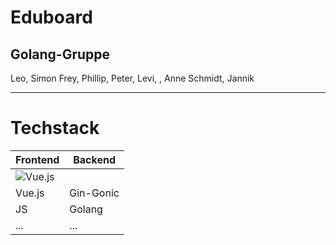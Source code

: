 # Eduboard
## Golang-Gruppe

Leo, Simon Frey, Phillip, Peter, Levi, , Anne Schmidt, Jannik

---

# Techstack
|Frontend|Backend|
|---|---|
|![Vue.js](https://upload.wikimedia.org/wikipedia/commons/thumb/c/ce/Vue.svg/512px-Vue.svg.png)
Vue.js|Gin-Gonic|
|JS|Golang|
|...|...|
